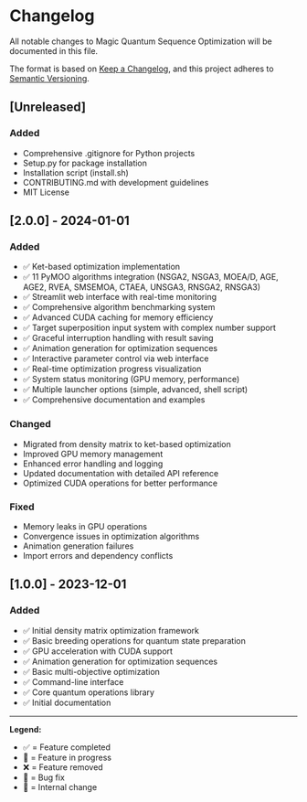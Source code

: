 # Changelog

All notable changes to Magic Quantum Sequence Optimization will be documented in this file.

The format is based on [Keep a Changelog](https://keepachangelog.com/en/1.0.0/),
and this project adheres to [Semantic Versioning](https://semver.org/spec/v2.0.0.html).

## [Unreleased]

### Added
- Comprehensive .gitignore for Python projects
- Setup.py for package installation
- Installation script (install.sh)
- CONTRIBUTING.md with development guidelines
- MIT License

## [2.0.0] - 2024-01-01

### Added
- ✅ Ket-based optimization implementation
- ✅ 11 PyMOO algorithms integration (NSGA2, NSGA3, MOEA/D, AGE, AGE2, RVEA, SMSEMOA, CTAEA, UNSGA3, RNSGA2, RNSGA3)
- ✅ Streamlit web interface with real-time monitoring
- ✅ Comprehensive algorithm benchmarking system
- ✅ Advanced CUDA caching for memory efficiency
- ✅ Target superposition input system with complex number support
- ✅ Graceful interruption handling with result saving
- ✅ Animation generation for optimization sequences
- ✅ Interactive parameter control via web interface
- ✅ Real-time optimization progress visualization
- ✅ System status monitoring (GPU memory, performance)
- ✅ Multiple launcher options (simple, advanced, shell script)
- ✅ Comprehensive documentation and examples

### Changed
- Migrated from density matrix to ket-based optimization
- Improved GPU memory management
- Enhanced error handling and logging
- Updated documentation with detailed API reference
- Optimized CUDA operations for better performance

### Fixed
- Memory leaks in GPU operations
- Convergence issues in optimization algorithms
- Animation generation failures
- Import errors and dependency conflicts

## [1.0.0] - 2023-12-01

### Added
- ✅ Initial density matrix optimization framework
- ✅ Basic breeding operations for quantum state preparation
- ✅ GPU acceleration with CUDA support
- ✅ Animation generation for optimization sequences
- ✅ Basic multi-objective optimization
- ✅ Command-line interface
- ✅ Core quantum operations library
- ✅ Initial documentation

---

**Legend:**
- ✅ = Feature completed
- 🔄 = Feature in progress
- ❌ = Feature removed
- 🐛 = Bug fix
- 🔧 = Internal change
